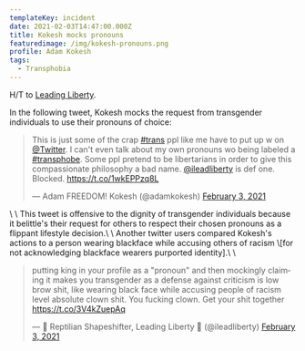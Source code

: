 ```yaml
---
templateKey: incident
date: 2021-02-03T14:47:00.000Z
title: Kokesh mocks pronouns
featuredimage: /img/kokesh-pronouns.png
profile: Adam Kokesh
tags:
  - Transphobia
---
```

H/T to [Leading Liberty](https://twitter.com/ileadliberty)[](https://twitter.com/ileadliberty).

In the following tweet, Kokesh mocks the request from transgender individuals to use their pronouns of choice:

<blockquote class="twitter-tweet"><p lang="en" dir="ltr">This is just some of the crap <a href="https://twitter.com/hashtag/trans?src=hash&amp;ref_src=twsrc%5Etfw">#trans</a> ppl like me have to put up w on <a href="https://twitter.com/Twitter?ref_src=twsrc%5Etfw">@Twitter</a>. I can&#39;t even talk about my own pronouns wo being labeled a <a href="https://twitter.com/hashtag/transphobe?src=hash&amp;ref_src=twsrc%5Etfw">#transphobe</a>. Some ppl pretend to be libertarians in order to give this compassionate philosophy a bad name. <a href="https://twitter.com/ileadliberty?ref_src=twsrc%5Etfw">@ileadliberty</a> is def one. Blocked. <a href="https://t.co/1wkEPPzq8L">https://t.co/1wkEPPzq8L</a></p>&mdash; Adam FREEDOM! Kokesh (@adamkokesh) <a href="https://twitter.com/adamkokesh/status/1356977608546779145?ref_src=twsrc%5Etfw">February 3, 2021</a></blockquote>\
\
This tweet is offensive to the dignity of transgender individuals because it belittle's their request for others to respect their chosen pronouns as a flippant lifestyle decision.\
\
Another twitter users compared Kokesh's actions to a person wearing blackface while accusing others of racism \[for not acknowledging blackface wearers purported identity].\
\
<blockquote class="twitter-tweet"><p lang="en" dir="ltr">putting king in your profile as a &quot;pronoun&quot; and then mockingly claiming it makes you transgender as a defense against criticism is low brow shit, like wearing black face while accusing people of racism level absolute clown shit. You fucking clown. Get your shit together <a href="https://t.co/3V4kZuepAq">https://t.co/3V4kZuepAq</a></p>&mdash; 🏴 Reptilian Shapeshifter, Leading Liberty 🏴 (@ileadliberty) <a href="https://twitter.com/ileadliberty/status/1356985832738086916?ref_src=twsrc%5Etfw">February 3, 2021</a></blockquote>